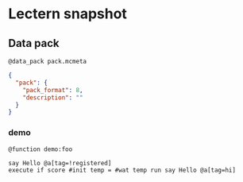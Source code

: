 # Lectern snapshot

## Data pack

`@data_pack pack.mcmeta`

```json
{
  "pack": {
    "pack_format": 8,
    "description": ""
  }
}
```

### demo

`@function demo:foo`

```mcfunction
say Hello @a[tag=!registered]
execute if score #init temp = #wat temp run say Hello @a[tag=hi]
```
